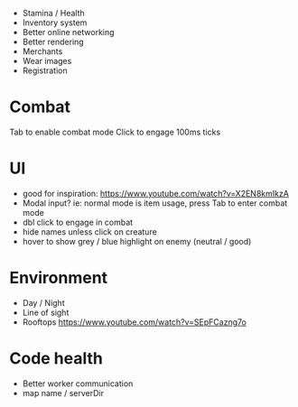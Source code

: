* Stamina / Health
* Inventory system
* Better online networking
* Better rendering
* Merchants
* Wear images
* Registration

# Combat

Tab to enable combat mode
Click to engage
100ms ticks

# UI

* good for inspiration: https://www.youtube.com/watch?v=X2EN8kmIkzA
* Modal input? ie: normal mode is item usage, press Tab to enter combat mode
* dbl click to engage in combat
* hide names unless click on creature
* hover to show grey / blue highlight on enemy (neutral / good)

# Environment

* Day / Night
* Line of sight
* Rooftops https://www.youtube.com/watch?v=SEpFCazng7o

# Code health

* Better worker communication
* map name / serverDir
